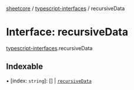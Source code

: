 [sheetcore](../docs.md) / [typescript-interfaces](../modules/typescript_interfaces.md) / recursiveData

# Interface: recursiveData

[typescript-interfaces](../modules/typescript_interfaces.md).recursiveData

## Indexable

▪ [index: `string`]: [] \| [`recursiveData`](typescript_interfaces.recursiveData.md)
